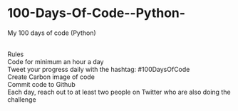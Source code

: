 # 100-Days-Of-Code--Python-
My 100 days of code (Python) <br /> <br />

Rules <br />
Code for minimum an hour a day <br />
Tweet your progress daily with the hashtag: #100DaysOfCode <br />
Create Carbon image of code <br />
Commit code to Github <br />
Each day, reach out to at least two people on Twitter who are also doing the challenge <br />


